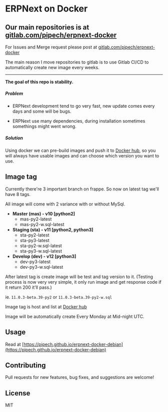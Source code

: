 #  ERPNext on Docker

## Our main repositories is at [gitlab.com/pipech/erpnext-docker](https://gitlab.com/pipech/erpnext-docker)

For Issues and Merge request please post at [gitlab.com/pipech/erpnext-docker](https://gitlab.com/pipech/erpnext-docker)

The main reason I move repositories to gitlab is to use Gitlab CI/CD to automatically create new image every weeks.

------

**The goal of this repo is stability.**

##### Problem

* ERPNext development tend to go very fast, new update comes every days 
and some will be bugs.

* ERPNext use many dependencies, during installation sometimes somethings might went wrong.

##### Solution

Using docker we can pre-build images and push it to [Docker hub](https://hub.docker.com/r/pipech/erpnext-docker-debian/),
so you will always have usable images and can choose which version you want to use.

## Image tag

Currently there're 3 important branch on frappe.
So now on latest tag we'll have 8 tags.

All image will come with 2 variance with or without MySql.

* **Master (mas) - v10 [python2]**
  * mas-py2-latest
  * mas-py2-w.sql-latest
* **Staging (sta) - v11 [python2, python3]**
  * sta-py2-latest
  * sta-py3-latest
  * sta-py2-w.sql-latest
  * sta-py3-w.sql-latest
* **Develop (dev) - v12 [python3]**
  * dev-py3-latest
  * dev-py3-w.sql-latest

After latest tag is create image will be test and tag version to it. (Testing process is now very very simple, it only run image and get response code if it return 200 it'll pass.)

ie. `11.0.3-beta.39-py2` or `11.0.3-beta.39-py2-w.sql`

Image tag is host and list at [Docker hub](https://hub.docker.com/r/pipech/erpnext-docker-debian/)

Image will be automatically create Every Monday at Mid-night UTC.

## Usage

Read at [https://pipech.github.io/erpnext-docker-debian](https://pipech.github.io/erpnext-docker-debian)

## Contributing

Pull requests for new features, bug fixes, and suggestions are welcome!

## License

MIT
